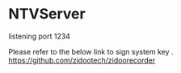 ﻿# NTVServer

listening port 1234



Please refer to the below link to sign system key
.
https://github.com/zidootech/zidoorecorder

